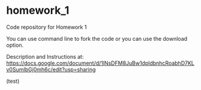 # homework_1
Code repository for Homework 1

You can use command line to fork the code or you can use the download option.

Description and Instructions at: https://docs.google.com/document/d/1lNsDFM8JuBw1dpldbnhcRoabhD7KLv0SumIbGj0mh6c/edit?usp=sharing

(test)
